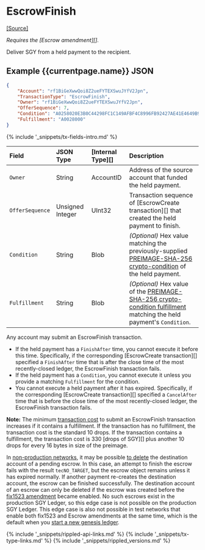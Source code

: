 # EscrowFinish

[[Source]](https://github.com/ripple/rippled/blob/master/src/ripple/app/tx/impl/Escrow.cpp "Source")

_Requires the [Escrow amendment][]._

Deliver SGY from a held payment to the recipient.

## Example {{currentpage.name}} JSON

```json
{
    "Account": "rf1BiGeXwwQoi8Z2ueFYTEXSwuJYfV2Jpn",
    "TransactionType": "EscrowFinish",
    "Owner": "rf1BiGeXwwQoi8Z2ueFYTEXSwuJYfV2Jpn",
    "OfferSequence": 7,
    "Condition": "A0258020E3B0C44298FC1C149AFBF4C8996FB92427AE41E4649B934CA495991B7852B855810100",
    "Fulfillment": "A0028000"
}
```

{% include '_snippets/tx-fields-intro.md' %}
<!--{# fix md highlighting_ #}-->


| Field           | JSON Type        | [Internal Type][] | Description         |
|:----------------|:-----------------|:------------------|:--------------------|
| `Owner`         | String           | AccountID         | Address of the source account that funded the held payment. |
| `OfferSequence` | Unsigned Integer | UInt32            | Transaction sequence of [EscrowCreate transaction][] that created the held payment to finish. |
| `Condition`     | String           | Blob              | _(Optional)_ Hex value matching the previously-supplied [PREIMAGE-SHA-256 crypto-condition](https://tools.ietf.org/html/draft-thomas-crypto-conditions-02#section-8.1) of the held payment. |
| `Fulfillment`   | String           | Blob              | _(Optional)_ Hex value of the [PREIMAGE-SHA-256 crypto-condition fulfillment](https://tools.ietf.org/html/draft-thomas-crypto-conditions-02#section-8.1.4) matching the held payment's `Condition`. |

Any account may submit an EscrowFinish transaction.

- If the held payment has a `FinishAfter` time, you cannot execute it before this time. Specifically, if the corresponding [EscrowCreate transaction][] specified a `FinishAfter` time that is after the close time of the most recently-closed ledger, the EscrowFinish transaction fails.
- If the held payment has a `Condition`, you cannot execute it unless you provide a matching `Fulfillment` for the condition.
- You cannot execute a held payment after it has expired. Specifically, if the corresponding [EscrowCreate transaction][] specified a `CancelAfter` time that is before the close time of the most recently-closed ledger, the EscrowFinish transaction fails.

**Note:** The minimum [transaction cost](transaction-cost.html) to submit an EscrowFinish transaction increases if it contains a fulfillment. If the transaction has no fulfillment, the transaction cost is the standard 10 drops. If the transaction contains a fulfillment, the transaction cost is 330 [drops of SGY][] plus another 10 drops for every 16 bytes in size of the preimage.

In [non-production networks](parallel-networks.html), it may be possible [to delete](accounts.html#deletion-of-accounts) the destination account of a pending escrow. In this case, an attempt to finish the escrow fails with the result `tecNO_TARGET`, but the escrow object remains unless it has expired normally. If another payment re-creates the destination account, the escrow can be finished successfully. The destination account of an escrow can only be deleted if the escrow was created before the [fix1523 amendment](known-amendments.html#fix1523) became enabled. No such escrows exist in the production SGY Ledger, so this edge case is not possible on the production SGY Ledger. This edge case is also not possible in test networks that enable both fix1523 and Escrow amendments at the same time, which is the default when you [start a new genesis ledger](start-a-new-genesis-ledger-in-stand-alone-mode.html).

<!--{# common link defs #}-->
{% include '_snippets/rippled-api-links.md' %}
{% include '_snippets/tx-type-links.md' %}
{% include '_snippets/rippled_versions.md' %}
